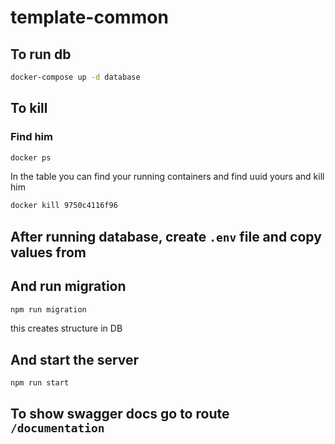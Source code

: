 # template-common

## To run db

```bash
docker-compose up -d database
```

## To kill

### Find him

```bash
docker ps
```

In the table you can find your running containers and find uuid yours and kill him


```bash
docker kill 9750c4116f96
```

## After running database, create ```.env``` file and copy values from

## And run migration
```bash
npm run migration
```
this creates structure in DB

## And start the server

```bash
npm run start
```

## To show swagger docs go to route ```/documentation```
